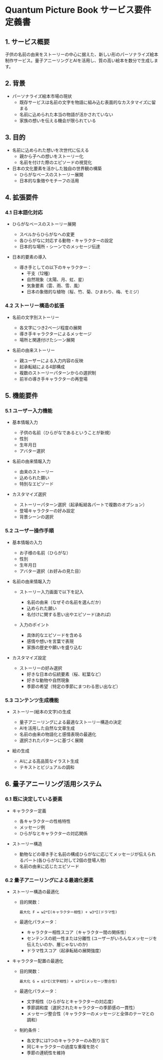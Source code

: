 # Quantum Picture Book サービス要件定義書

## 1. サービス概要
子供の名前の由来をストーリーの中心に据えた、新しい形のパーソナライズ絵本制作サービス。量子アニーリングとAIを活用し、質の高い絵本を数分で生成します。

## 2. 背景
- パーソナライズ絵本市場の現状
  - 既存サービスは名前の文字を物語に組み込む表面的なカスタマイズに留まる
  - 名前に込められた本当の物語が活かされていない
  - 家族の想いを伝える機会が限られている

## 3. 目的
- 名前に込められた想いを次世代に伝える
  - 親から子への想いをストーリー化
  - 名前を付けた際のエピソードの視覚化
- 日本の文化要素を活かした独自の世界観の構築
  - ひらがなベースのストーリー展開
  - 日本的な象徴やモチーフの活用

## 4. 拡張要件

### 4.1 日本語化対応
- ひらがなベースのストーリー展開
  - スペルからひらがなへの変更
  - 各ひらがなに対応する動物・キャラクターの設定
  - 日本的な場所・シーンでのメッセージ伝達

- 日本的要素の導入
  - 導き手としての以下のキャラクター：
    - 干支（12種）
    - 自然現象（太陽、月、虹、星）
    - 気象要素（雲、雨、雪、風）
    - 日本の象徴的な植物（桜、竹、菊、ひまわり、梅、モミジ）

### 4.2 ストーリー構造の拡張
- 名前の文字別ストーリー
  - 各文字につき2ページ程度の展開
  - 導き手キャラクターによるメッセージ
  - 場所と関連付けたシーン展開

- 名前の由来ストーリー
  - 親ユーザーによる入力内容の反映
  - 起承転結による4部構成
  - 複数のストーリーパターンからの選択制
  - 前半の導き手キャラクターの再登場

## 5. 機能要件

### 5.1 ユーザー入力機能
- 基本情報入力
  - 子供の名前（ひらがなであるということが新規）
  - 性別
  - 生年月日
  - アバター選択

- 名前の由来情報入力
  - 由来のストーリー
  - 込められた願い
  - 特別なエピソード

- カスタマイズ選択
  - ストーリーパターン選択（起承転結各パートで複数のオプション）
  - 登場キャラクターの好み設定
  - 背景シーンの選択

### 5.2 ユーザー操作手順
- 基本情報の入力
  - お子様の名前（ひらがな）
  - 性別
  - 生年月日
  - アバター選択（お好みの見た目）

- 名前の由来情報入力
  - ストーリー入力画面で以下を記入
    - 名前の由来（なぜその名前を選んだか）
    - 込められた願い
    - 名付けに関する思い出やエピソード(あれば)
  
  - 入力のポイント
    - 具体的なエピソードを含める
    - 感情や想いを言葉で表現
    - 家族の歴史や願いを盛り込む

- カスタマイズ設定
  - ストーリーの好み選択
    - 好きな日本の伝統要素（桜、紅葉など）
    - 好きな動物や自然現象
    - 季節の希望（特定の季節にまつわる思い出など）

### 5.3 コンテンツ生成機能
- ストーリー(絵本の文字)の生成
  - 量子アニーリングによる最適なストーリー構造の決定
  - AIを活用した自然な文章生成
  - 名前の由来の物語化と感情表現の最適化
  - 選択されたパターンに基づく展開

- 絵の生成
  - AIによる高品質なイラスト生成
  - テキストとビジュアルの調和

## 6. 量子アニーリング活用システム

### 6.1 既に決定している要素
- キャラクター定義
  - 各キャラクターの性格特性
  - メッセージ例
  - ひらがなとキャラクターの対応関係

- ストーリー構造
  - 動物などの導き手と名前の構成ひらがなに応じてメッセージが伝えられるパート(各ひらがなに対して2個の登場人物)
  - 名前の由来に応じたエピソード

### 6.2 量子アニーリングによる最適化要素
- ストーリー構造の最適化
  - 目的関数：
    ```
    最大化 F = w2*Σ(キャラクター相性) + w3*Σ(ドラマ性)
    ```
  
  - 最適化パラメータ：
    - キャラクター相性スコア（キャラクター間の関係性）
    - センテンスの統一性または分離性 (ユーザーがいろんなメッセージを伝えたいのか、層じゃないのか)
    - ドラマ性スコア（起承転結の展開強度）

- キャラクター配置の最適化
  - 目的関数：
    ```
    最大化 G = α1*Σ(文字相性) + α3*Σ(メッセージ整合性)
    ```
  
  - 最適化パラメータ：
    - 文字相性（ひらがなとキャラクターの対応度）
    - 季節調和度（選択されたキャラクターの季節感の一貫性）
    - メッセージ整合性（キャラクターのメッセージと全体のテーマとの調和）

  - 制約条件：
    - 各文字には1つのキャラクターのみ割り当て
    - 同じキャラクターの過度な重複を防ぐ
    - 季節の連続性を維持
